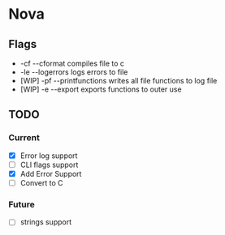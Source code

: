 # Nova

## Flags
- -cf --cformat compiles file to c
- -le --logerrors logs errors to file
- [WIP] -pf --printfunctions writes all file functions to log file 
- [WIP] -e --export exports functions to outer use


## TODO
### Current
- [x] Error log support
- [ ] CLI flags support
- [x] Add Error Support
- [ ] Convert to C
### Future
- [ ] strings support